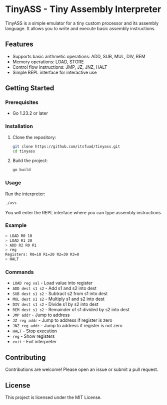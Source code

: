 # TinyASS - Tiny Assembly Interpreter

TinyASS is a simple emulator for a tiny custom processor and its assembly language. It allows you to write and execute basic assembly instructions.

## Features

- Supports basic arithmetic operations: ADD, SUB, MUL, DIV, REM
- Memory operations: LOAD, STORE
- Control flow instructions: JMP, JZ, JNZ, HALT
- Simple REPL interface for interactive use

## Getting Started

### Prerequisites

- Go 1.23.2 or later

### Installation

1. Clone the repository:
    ```sh
    git clone https://github.com/itsfuad/tinyass.git
    cd tinyass
    ```

2. Build the project:
    ```sh
    go build
    ```

### Usage

Run the interpreter:
```sh
./ass
```

You will enter the REPL interface where you can type assembly instructions.

### Example

```sh
> LOAD R0 10
> LOAD R1 20
> ADD R2 R0 R1
> reg
Registers: R0=10 R1=20 R2=30 R3=0
> HALT
```

### Commands

- `LOAD reg val` - Load value into register
- `ADD dest s1 s2` - Add s1 and s2 into dest
- `SUB dest s1 s2` - Subtract s2 from s1 into dest
- `MUL dest s1 s2` - Multiply s1 and s2 into dest
- `DIV dest s1 s2` - Divide s1 by s2 into dest
- `REM dest s1 s2` - Remainder of s1 divided by s2 into dest
- `JMP addr` - Jump to address
- `JZ reg addr` - Jump to address if register is zero
- `JNZ reg addr` - Jump to address if register is not zero
- `HALT` - Stop execution
- `reg` - Show registers
- `exit` - Exit interpreter

## Contributing

Contributions are welcome! Please open an issue or submit a pull request.

## License

This project is licensed under the MIT License.